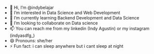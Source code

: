 - 👋 Hi, I’m @indybelajar
- 👀 I’m interested in Data Science and Web Development  
- 🌱 I’m currently learning Backend Development  and Data Science
- 💞️ I’m looking to collaborate on Data science
- 📫 You can reach me from my linkedin (Indy Agustin) or my instagram (indyasdfg_)
- 😄 Pronouns: she/her
- ⚡ Fun fact: i can sleep anywhere but i cant sleep at night

<!---
indybelajar/indybelajar is a ✨ special ✨ repository because its `README.md` (this file) appears on your GitHub profile.
You can click the Preview link to take a look at your changes.
--->
